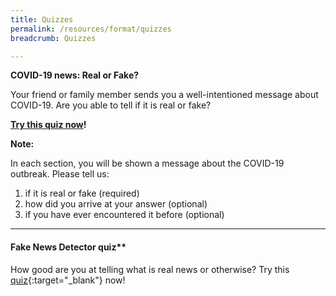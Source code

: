 ```yaml
---
title: Quizzes
permalink: /resources/format/quizzes
breadcrumb: Quizzes

---
```



**COVID-19 news: Real or Fake?**

Your friend or family member sends you a well-intentioned message about COVID-19. Are you able to tell if it is real or fake?

[**Try this quiz now**](https://go.gov.sg/covid19-quiz1)**!**

**Note:**

In each section, you will be shown a message about the COVID-19 outbreak. Please tell us:
1) if it is real or fake (required)
2) how did you arrive at your answer (optional)
3) if you have ever encountered it before (optional)

<hr>



#### Fake News Detector quiz**

How good are you at telling what is real news or otherwise? Try this [quiz](https://goo.gl/forms/AWw7DGfGApZnIrsx2){:target="_blank"} now!

